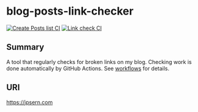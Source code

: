 # blog-posts-link-checker
[![Create Posts list CI](https://github.com/Jpsern/blog-posts-link-checker/actions/workflows/posts-list.yml/badge.svg)](https://github.com/Jpsern/blog-posts-link-checker/actions/workflows/posts-list.yml)
[![Link check CI](https://github.com/Jpsern/blog-posts-link-checker/actions/workflows/link-check.yml/badge.svg)](https://github.com/Jpsern/blog-posts-link-checker/actions/workflows/link-check.yml)

## Summary
A tool that regularly checks for broken links on my blog. Checking work is done automatically by GitHub Actions. See [workflows](https://github.com/Jpsern/blog-posts-link-checker/actions) for details.

## URI
https://jpsern.com
